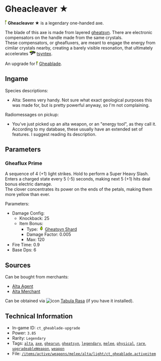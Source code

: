 # Gheacleaver ★

<img src="https://raw.githubusercontent.com/Ceterai/Enternia/main/items/active/weapons/melee/alta/light/ct_gheablade_2.png" alt="Gheacleaver ★ icon" loading="lazy" width="auto" height="16px"/> **Gheacleaver ★** is a legendary one-handed axe.

The blade of this axe is made from layered [gheatsyn](https://ceterai.github.io/MyEnternia/Wiki/Tags/Gheatsyn). There are electronic compensators on the handle made from the same crystals.  
These compensators, or gheafluxers, are meant to engage the energy from cimilar crystals nearby, creating a barely visible resonation, that ultimately accelerates <img src="https://raw.githubusercontent.com/Ceterai/Enternia/main/items/active/weapons/ranged/alta/blaster/ct_tsyntex.png" alt="Tsyntex icon" loading="lazy" width="auto" height="16px"/> [tsyntex](https://ceterai.github.io/MyEnternia/Wiki/Tsyntex).

An upgrade for <img src="https://raw.githubusercontent.com/Ceterai/Enternia/main/items/active/weapons/melee/alta/light/ct_gheablade.png" alt="Gheablade icon" loading="lazy" width="auto" height="16px"/> [Gheablade](https://ceterai.github.io/MyEnternia/Wiki/Gheablade).

## Ingame

Species descriptions:

- Alta: Seems very handy. Not sure what exact geological purposes this was made for, but is pretty powerful anyway, so I'm not complaining.

Radiomessages on pickup:

- You've just picked up an alta weapon, or an "energy tool", as they call it. According to my database, these usually have an extended set of features. I suggest reading its description.

## Parameters

### Gheaflux Prime

A sequence of 4 (+1) light strikes. Hold to perform a Super Heavy Slash.
Enters a charged state every 5 (-5) seconds, making next 5 (+1) hits deal bonus electric damage.  
The clover concentrates its power on the ends of the petals, making them more yellow than ever.

Parameters:

- Damage Config:
  - Knockback: 25
  - Item Bonus:
    - Type: <img src="https://raw.githubusercontent.com/Ceterai/Enternia/main/items/throwables/ct_gheatsyn_shard.png" alt="Gheatsyn Shard icon" loading="lazy" width="auto" height="16px"/> [Gheatsyn Shard](https://ceterai.github.io/MyEnternia/Wiki/GheatsynShard)
    - Damage Factor: 0.005
    - Max: 120
- Fire Time: 0.9
- Base Dps: 6

## Sources

Can be bought from merchants:

- [Alta Agent](https://ceterai.github.io/MyEnternia/Wiki/AltaAgent)
- [Alta Merchant](https://ceterai.github.io/MyEnternia/Wiki/AltaMerchant)

Can be obtained via <img src="https://steamuserimages-a.akamaihd.net/ugc/263843960696222713/3EC9A7C005541F7D577EBCB8C5736B4EFC9973D6/" alt="icon" width="8" height="12"/> [Tabula Rasa](https://community.playstarbound.com/resources/the-tabula-rasa.3222/) (if you have it installed).

## Technical Information

- In-game ID: `ct_gheablade-upgrade`
- Power: `3.85`
- Rarity: `Legendary`
- Tags: [`alta`](https://ceterai.github.io/MyEnternia/Wiki/Tags/Alta), [`axe`](https://ceterai.github.io/MyEnternia/Wiki/Tags/Axe), [`ghearun`](https://ceterai.github.io/MyEnternia/Wiki/Tags/Ghearun), [`gheatsyn`](https://ceterai.github.io/MyEnternia/Wiki/Tags/Gheatsyn), [`legendary`](https://ceterai.github.io/MyEnternia/Wiki/Tags/Legendary), [`melee`](https://ceterai.github.io/MyEnternia/Wiki/Tags/Melee), [`physical`](https://ceterai.github.io/MyEnternia/Wiki/Tags/Physical), [`rare`](https://ceterai.github.io/MyEnternia/Wiki/Tags/Rare), [`upgradeableWeapon`](https://ceterai.github.io/MyEnternia/Wiki/Tags/UpgradeableWeapon), [`weapon`](https://ceterai.github.io/MyEnternia/Wiki/Tags/Weapon)
- File: [`/items/active/weapons/melee/alta/light/ct_gheablade.activeitem`](https://github.com/Ceterai/Enternia/blob/main/items/active/weapons/melee/alta/light/ct_gheablade.activeitem)
